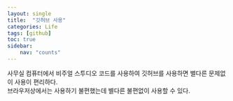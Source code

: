 ```yaml
---
layout: single
title:  "깃허브 사용"
categories: Life
tags: [github]
toc: true
sidebar:
    nav: "counts"
---
```


사무실 컴퓨터에서 비주얼 스투디오 코드를 사용하여 깃허브를 사용하면 별다른 문제없이 사용이 편리하다.<br>
브라우저상에서는 사용하기 불편했는데 별다른 불편없이 사용할 수 있다.


